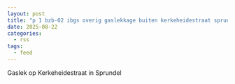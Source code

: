 ```yaml
---
layout: post
title: "p 1 bzb-02 ibgs overig gaslekkage buiten kerkeheidestraat sprundel 203342 203093"
date: 2025-08-22
categories: 
  - rss
tags: 
  - feed
---
```


Gaslek op Kerkeheidestraat in Sprundel
